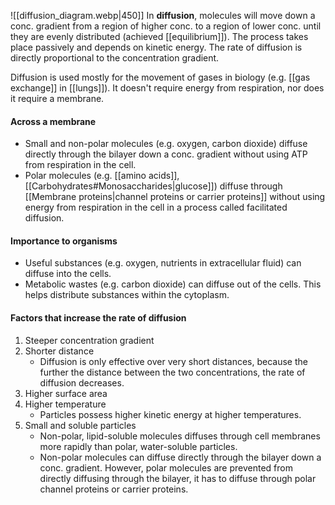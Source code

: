 ![[diffusion_diagram.webp|450]]
In **diffusion**, molecules will move down a conc. gradient from a region of higher conc. to a region of lower conc. until they are evenly distributed (achieved [[equilibrium]]). The process takes place passively and depends on kinetic energy. The rate of diffusion is directly proportional to the concentration gradient.

Diffusion is used mostly for the movement of gases in biology (e.g. [[gas exchange]] in [[lungs]]).
It doesn't require energy from respiration, nor does it require a membrane.

#### Across a membrane
- Small and non-polar molecules (e.g. oxygen, carbon dioxide) diffuse directly through the bilayer down a conc. gradient without using ATP from respiration in the cell.
- Polar molecules (e.g. [[amino acids]], [[Carbohydrates#Monosaccharides|glucose]]) diffuse through [[Membrane proteins|channel proteins or carrier proteins]] without using energy from respiration in the cell in a process called facilitated diffusion.

#### Importance to organisms
- Useful substances (e.g. oxygen, nutrients in extracellular fluid) can diffuse into the cells.
- Metabolic wastes (e.g. carbon dioxide) can diffuse out of the cells.
This helps distribute substances within the cytoplasm.

#### Factors that increase the rate of diffusion
1. Steeper concentration gradient
2. Shorter distance
	- Diffusion is only effective over very short distances, because the further the distance between the two concentrations, the rate of diffusion decreases.
3. Higher surface area
4. Higher temperature
	- Particles possess higher kinetic energy at higher temperatures.
5. Small and soluble particles
	- Non-polar, lipid-soluble molecules diffuses through cell membranes more rapidly than polar, water-soluble particles.
	- Non-polar molecules can diffuse directly through the bilayer down a conc. gradient. However, polar molecules are prevented from directly diffusing through the bilayer, it has to diffuse through polar channel proteins or carrier proteins.
